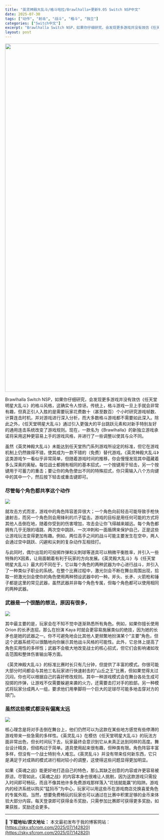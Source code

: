 ```yaml
---
title: "英灵神殿大乱斗/格斗哈拉/Brawlhalla+更新9.05 Switch NSP中文"
date: 2025-07-30
tags: ["动作", "射击", "战斗", "格斗", "独立"]
categories: ["Switch中文"]
excerpt: "Brawlhalla Switch NSP，如果你仔细研究，会发现更多游戏并没有效仿《任天堂明星大乱斗》的格斗风格，这确实令人惊讶。传统上，格斗游戏一旦上手就会非常有趣，但真正引人入胜的是需要玩家花费数十（甚至数百）个小时研究游戏帧数、计算连击时机，并对游戏进行深入分析，而大多数格斗游戏都不需要如此&hellip;"
layout: post
---
```


<img class="aligncenter size-full wp-image-142821" src="https://sky.sfcrom.com/wp-content/uploads/2025/07/2025073006185877.webp" alt="" width="700" height="1142" />

<span dir="auto">Brawlhalla Switch NSP，如果你仔细研究，会发现更多游戏并没有效仿《任天堂明星大乱斗》的格斗风格，这确实令人惊讶。传统上，格斗游戏一旦上手就会非常有趣，但真正引人入胜的是需要玩家花费数十（甚至数百）个小时研究游戏帧数、计算连击时机，并对游戏进行深入分析，而大多数格斗游戏都不需要如此深入。除此之外，《任天堂明星大乱斗》通过引入更强大的平台跳跃元素和对新手特别友好的通用连击系统改变了游戏规则。现在，一款名为《Brawlhalla》的新独立游戏承诺将采用这种更容易上手的游戏风格，并进行了一些调整以使其与众不同。</span>

<span dir="auto">虽然《英灵神殿大乱斗》未能达到任天堂热门系列游戏所设定的标准，但它在游戏机制上仍然做得不错，使其成为一款不错的（免费）替代游戏。《英灵神殿大乱斗》这类游戏乍一看似乎非常简单，但随着游戏时间的推移，你会慢慢发现其中蕴藏着多么深奥的奥秘。每位战士都拥有相同的基本招式，一个按键用于轻击，另一个按键用于可蓄力的重击；要让你的角色使出不同的特殊招式，你只需输入八个方向键中的其中一个，然后按下轻击或重击键即可。</span>
<h3><span dir="auto">尽管每个角色都共享这个动作</span></h3>
<img src="https://img-eshop.cdn.nintendo.net/i/bc09b70bd0c354658c7c1d86181914e03f091565d53833f68fbbd61bccc80fea.jpg?w=1000" />

<span dir="auto">就攻击方式而言，游戏中的角色阵容差异很大；一个角色向前轻击可能导致手枪快速射击，而另一个角色则会用锋利的爪子猛击。游戏的目标是用任何可能的方式将其他人击倒在地，随着你受到的伤害增加，攻击会让你飞得越来越远。每个角色都拥有几乎无限的墙跳、两次空中跳跃、一次冲刺和一面盾牌来保护自己，正是这些让游戏玩法变得更加有趣。例如，两位高手之间的战斗可能主要发生在空中，两人会通过空中跳跃、闪避和尖刺的复杂动作互相扭打。</span>

<span dir="auto">与此同时，偶尔出现的可投掷炸弹和尖刺球等道具可以稍微平衡胜率，并引入一些特殊的X因素，让局面朝着有利于玩家的方向发展。《英灵殿大乱斗》与《任天堂明星大乱斗》最大的不同在于，它以每个角色的两种武器为中心进行战斗，并引入了一种类似子职业的系统。在整个比赛过程中，激光剑会不断在舞台周围出现，拾取一把激光剑会使你的角色使用两种预设武器中的一种。斧头、长矛、火箭枪和锤子都是这里的常见武器，虽然武器并非每个角色专属，但每个角色都可以使用相同的两种武器。</span>
<h3><span dir="auto">武器是一个很酷的想法，原因有很多，</span></h3>
<img src="https://img-eshop.cdn.nintendo.net/i/fb5369bd7e077dbbcc25375487bf6e754a8873a665c36964bc480fa5ff286c91.jpg?w=1000" />

<span dir="auto">其中最主要的是，玩家会在不知不觉中逐渐熟悉所有角色。例如，如果你擅长使用 Orion 的长矛连招，那么在扮演 Kaya 时就会更容易施展类似的绝技，因为她的长矛也是她的武器之一。你不可避免地会比其他人更频繁地扮演某个“主要”角色，但这个武器系统可以很酷地向你展示其他战斗风格的可能性。此外，它总体上提高了角色实用性的多样性；武器不会极大地改变战士的核心招式，但它们会影响诸如攻击范围和整体伤害输出等方面。</span>

<span dir="auto">《英灵神殿大乱斗》的标准比赛时长只有几分钟，但提供了丰富的模式。你很可能大部分时间都会与其他三名玩家进行快速射击的“山丘之王”比赛，但如果觉得太过沉闷，你也可以根据自己的喜好修改规则。其中一种游戏模式会在舞台各处生成可投掷的炸弹，让游戏不仅需要躲避来袭的火力，还需要击打对手的脸部。另一种模式将玩家分成两人一组，要求他们用拳脚将一个巨大的足球尽可能多地击穿对方的球门。</span>
<h3><span dir="auto">虽然这些模式都没有偏离太远</span></h3>
<img src="https://img-eshop.cdn.nintendo.net/i/596746e9137a029f23142347d81cae986d22796dd033a57a4ad174d8b2fee03f.jpg?w=1000" />

<span dir="auto">核心理念是将对手击倒在舞台上，他们仍然可以为这款在某些地方感觉有些停滞的游戏带来一些急需的多样性。《英灵乱斗》在模仿《任天堂明星大乱斗》的玩法方面非常出色，但长时间玩下去，玩家最终会意识到它从未真正达到同样的高度。舞台设计精良，但结构过于简单。道具使用起来很有趣，但种类有限。角色阵容丰富多样，但没有一个战士特别令人难忘。《英灵乱斗》并没有带来任何新东西，它只是满足于对成熟的模式进行相对较小的调整，这使得这些问题显得更加明显。</span>

<span dir="auto">如果《英魂之战》能更好地打造自己的特色，那么其缺乏创意的内容或许更容易被原谅。尽管如此，《英魂之战》的内容本身也很难让人挑剔，因为这款游戏只需投入时间即可畅玩，而且不像其他许多免费游戏那样落入“花钱就能赢”的陷阱。游戏内的经济系统以购买“猛犸币”为中心，玩家可以用这些币在游戏商店兑换喜爱角色的专属外观。当然，想要免费畅玩的玩家也可以通过在比赛中积累足够的金币来体验大部分内容。每天登录即可获得金币奖励，只需参加比赛即可获得更多奖励，如果获胜，奖励还会更多。</span>

---
📖 **下载地址/原文地址：** 本文最初发布于我的博客网站：[https://sky.sfcrom.com/2025/07/142820](https://sky.sfcrom.com/2025/07/142820)
